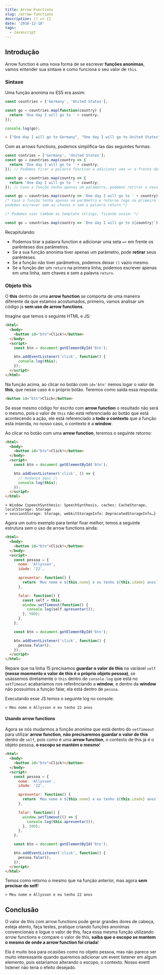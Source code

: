 ```yaml
---
title: Arrow Functions
slug: /arrow-functions
description: () => {}
date: '2016-12-18'
tags:
  - Javascript
---
```


## Introdução

Arrow function é uma nova forma de se escrever **funções anonimas**, vamos
entender sua sintaxe e como funciona o seu valor de `this`.

### Sintaxe

Uma função anonima no ES5 era assim:

```js
const countries = ['Germany', 'United States'];

const go = countries.map(function(country) {
  return 'One day I will go to ' + country;
});

console.log(go);

> ["One day I will go to Germany", "One day I will go to United States"]
```

Com as arrows functions, podemos simplifica-las das seguintes formas:

```js
const contries = ['Germany', 'United States'];
const go = countries.map(country => {
  return 'One day I will go to ' + country;
}); // Podemos tirar a palavra function e adicionar uma => a frente dos () dos parametros.
```

```js
const go = countries.map(country => {
  return 'One day I will go to ' + country;
}); // Caso a função tenha apenas um parâmetro, podemos retirar o seus parênteses.
```

```js
const go = countries.map(country => 'One day I will go to ' + country);
/* Caso a função tenha apenas um parâmetro e retorne logo na primeira linha,
podemos escrever sem as chaves e sem a palavra return */

/* Podemos usar também as template strings, ficando assim: */

const go = countries.map(country => `One day I will go to ${country}`);
```

Recapitulando:

- Podemos tirar a palavra function e adicionar uma seta `=>` em frente os
  parênteses dos parâmetros.
- Se a sua função anonima tiver apenas um parâmetro, pode **retirar** seus
  parênteses.
- Se a função não tiver parâmetros, podemos deixar `()` vazio mesmo.
- Se a função der um `return` na primeira linha, podemos escrever apenas em uma
  linha, sem chaves e sem a palavra `return`.

### Objeto this

O **this** dentro de uma **arrow function** se comporta de uma maneira
diferente da que estamos acostumados, primeiro, vamos analisar um código
js **sem uso de arrow functions**.

Imagine que temos o seguinte HTML e JS:

```html
<html>
  <body>
    <button id="btn">Click!</button>
  </body>
  <script>
    const btn = document.getElementById('btn');

    btn.addEventListener('click', function() {
      console.log(this);
    });
  </script>
</html>
```

Na função acima, ao clicar no botão com `id='btn'` iremos logar o valor de
**this**, que nesse caso é o próprio botão. Teremos como saída essa resposta:

```html
<button id="btn">Click</button>
```

Se esse mesmo código for escrito com **arrow function** o resultado não será o
mesmo, pois o valor de `this` não está referenciado ao botão que está
acontecendo a ação, ele está referenciado a **todo o contexto** que a função
está inserida, no nosso caso, o contexto é a **window**.

Ao clicar no botão com uma **arrow function**, teremos o seguinte retorno:

```html
<html>
  <body>
    <button id="btn">Click!</button>
  </body>
  <script>
    const btn = document.getElementById('btn');

    btn.addEventListener('click', () => {
      // mudança aqui /\
      console.log(this);
    });
  </script>
</html>
```

```
> Window {speechSynthesis: SpeechSynthesis, caches: CacheStorage, localStorage: Storage
> sessionStorage: Storage, webkitStorageInfo: DeprecatedStorageInfo…}
```

Agora um outro exemplo para tentar fixar melhor, temos a seguinte estrutura sem
o uso de arrow functions ainda:

```html
<html>
  <body>
    <button id="btn">Click!</button>
  </body>
  <script>
    const pessoa = {
      nome: 'Allysson',
      idade: '22',

      apresentar: function() {
        return `Meu nome e ${this.nome} e eu tenho ${this.idade} anos`;
      },

      falar: function() {
        const self = this;
        window.setTimeout(function() {
          console.log(self.apresentar());
        }, 500);
      },
    };

    const btn = document.getElementById('btn');

    btn.addEventListener('click', function() {
      pessoa.falar();
    });
  </script>
</html>
```

Repare que na linha 15 precisamos **guardar o valor de this** na variável `self`
**(nesse moemento o valor de this é o próprio objeto pessoa)**, se usássemos
diretamente o `this` dentro do `console.log` que está no `setTimeout`
acabaríamos nos referênciando a **window**, e dentro da **window** não possuímos
a função falar, ela está dentro de `pessoa`.

Executando esse JS temos o seguinte log no console:

```
> Meu nome e Allysson e eu tenho 22 anos
```

#### Usando arrow functions

Agora se nós mudarmos a função anonima que está dentro do `setTimeout` para
utilizar **arrow function**, **não precisaremos guardar o valor de this** dentro
de `self`, pois como é uma **arrow function**, o contexto de this já é o objeto
pessoa, **o escopo se mantém o mesmo**!

```html
<html>
  <body>
    <button id="btn">Click!</button>
  </body>
  <script>
    const pessoa = {
      nome: 'Allysson',
      idade: '22',

      apresentar: function() {
        return `Meu nome e ${this.nome} e eu tenho ${this.idade} anos`;
      },

      falar: function() {
        window.setTimeout(() => {
          console.log(this.apresentar());
        }, 500);
      },
    };

    const btn = document.getElementById('btn');

    btn.addEventListener('click', function() {
      pessoa.falar();
    });
  </script>
</html>
```

Temos como retorno o mesmo que na função anterior, mas agora **sem precisar do
self**!

```
> Meu nome e Allysson e eu tenho 22 anos
```

## Conclusão

O valor de this com arrow functions pode gerar grandes dores de cabeça, esteja
atento, faça testes, pratique criando funções anonimas convencionais e logue o
valor de this, faça essa mesma função utilizando arrow functions e compare o
valor de this, **saiba que o escopo se mantem o mesmo de onde a arrow function
foi criada**!

Ela é muito boa para ocasiões como no objeto pessoa, mas não parece ser muito
interessante quando queremos adicionar um event listener em algum elemento, pois
estariamos alterando o escopo, o contexto. Nosso event listener não teria o
efeito desejado.
